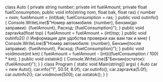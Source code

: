 class Auto
{
    private string number;
    private int fuelAmount;
    private float fuelConsumption;
    public void info(string nom, float bak, float ras)
    {
        number = nom;
        fuelAmount = (int)bak;
        fuelConsumption = ras;
    }
    public void outinfo()
    {
        Console.WriteLine($"Номер автомобиля: {number}, Бензин(до заправки): {fuelAmount}, Расход: {fuelConsumption}");
    }
    public void zapravka(float top)
    {
        fuelAmount = fuelAmount + (int)top;
    }
    public void outinfo2() // Информация для удобства проверки как вам так и мне)
    {
        Console.WriteLine($"Номер автомобиля: {number}, Бензин(после заправки): {fuelAmount}, Расход: {fuelConsumption}");
    }
    public void voidmove(int km)
    {
        fuelAmount = fuelAmount - (int)((fuelConsumption / 100) * km);
    }
    public void ostatok()
    {
        Console.WriteLine($"Бензин(остаток): {fuelAmount}");
    }
}
class Program
{
    static void Main(string[] args)
    {
        Auto car = new Auto();
        car.info("1", 50.5f, 8.0f);
        car.outinfo();
        car.zapravka(5.0f);
        car.outinfo2();
        car.voidmove(500);
        car.ostatok();
    }
}
